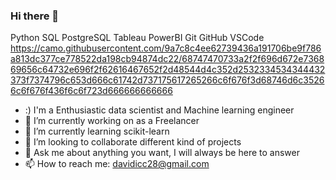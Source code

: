 ### Hi there 👋
Python SQL PostgreSQL Tableau PowerBI Git GitHub VSCode
https://camo.githubusercontent.com/9a7c8c4ee62739436a191706be9f786a813dc377ce778522da198cb94874dc22/68747470733a2f2f696d672e736869656c64732e696f2f62616467652f2d48544d4c352d2532334534344432373f7374796c653d666c61742d737175617265266c6f676f3d68746d6c35266c6f676f436f6c6f723d666666666666

- :) I'm a Enthusiastic data scientist and Machine learning engineer
- 🔭 I’m currently working on as a Freelancer
- 🌱 I’m currently learning scikit-learn
- 👯 I’m looking to collaborate different kind of projects
- 💬 Ask me about anything you want, I will always be here to answer
- 📫 How to reach me: davidicc28@gmail.com

<!--
**davidcarrillo10288/davidcarrillo10288** is a ✨ _special_ ✨ repository because its `README.md` (this file) appears on your GitHub profile.

Here are some ideas to get you started:
- :) I'm a Enthusiastic data scientist and Machine learning engineer
- 🔭 I’m currently working on as a Freelancer
- 🌱 I’m currently learning scikit-learn
- 👯 I’m looking to collaborate different kind of projects
- 💬 Ask me about anything you want, I will always be here to answer
- 📫 How to reach me: davidicc28@gmail.com
-->

 
